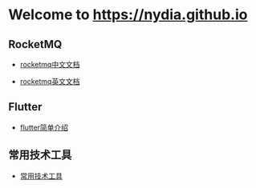 # Welcome to https://nydia.github.io

## RocketMQ
- [rocketmq中文文档](rocketmq-docs/cn/README.md) 

- [rocketmq英文文档](rocketmq-docs/en/README.md)

## Flutter
- [flutter简单介绍](flutter.md)

## 常用技术工具
- [常用技术工具](tech-tools.md)
